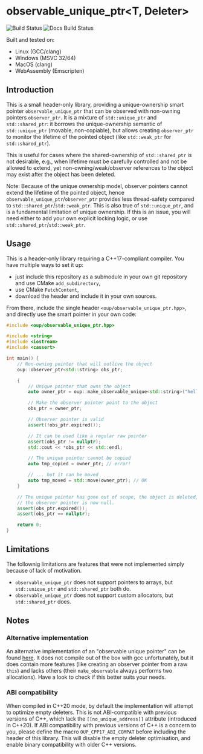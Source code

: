 # observable_unique_ptr<T, Deleter>

![Build Status](https://github.com/cschreib/observable_unique_ptr/actions/workflows/cmake.yml/badge.svg) ![Docs Build Status](https://github.com/cschreib/observable_unique_ptr/actions/workflows/doc.yml/badge.svg)

Built and tested on:
 - Linux (GCC/clang)
 - Windows (MSVC 32/64)
 - MacOS (clang)
 - WebAssembly (Emscripten)


## Introduction

This is a small header-only library, providing a unique-ownership smart pointer `observable_unique_ptr` that can be observed with non-owning pointers `observer_ptr`. It is a mixture of `std::unique_ptr` and `std::shared_ptr`: it borrows the unique-ownership semantic of `std::unique_ptr` (movable, non-copiable), but allows creating `observer_ptr` to monitor the lifetime of the pointed object (like `std::weak_ptr` for `std::shared_ptr`).

This is useful for cases where the shared-ownership of `std::shared_ptr` is not desirable, e.g., when lifetime must be carefully controlled and not be allowed to extend, yet non-owning/weak/observer references to the object may exist after the object has been deleted.

Note: Because of the unique ownership model, observer pointers cannot extend the lifetime of the pointed object, hence `observable_unique_ptr`/`observer_ptr` provides less thread-safety compared to `std::shared_ptr`/`std::weak_ptr`. This is also true of `std::unique_ptr`, and is a fundamental limitation of unique ownership. If this is an issue, you will need either to add your own explicit locking logic, or use `std::shared_ptr`/`std::weak_ptr`.


## Usage

This is a header-only library requiring a C++17-compliant compiler. You have multiple ways to set it up:
 - just include this repository as a submodule in your own git repository and use CMake `add_subdirectory`,
 - use CMake `FetchContent`,
 - download the header and include it in your own sources.

From there, include the single header `<oup/observable_unique_ptr.hpp>`, and directly use the smart pointer in your own code:

```c++
#include <oup/observable_unique_ptr.hpp>

#include <string>
#include <iostream>
#include <cassert>

int main() {
    // Non-owning pointer that will outlive the object
    oup::observer_ptr<std::string> obs_ptr;

    {
        // Unique pointer that owns the object
        auto owner_ptr = oup::make_observable_unique<std::string>("hello");

        // Make the observer pointer point to the object
        obs_ptr = owner_ptr;

        // Observer pointer is valid
        assert(!obs_ptr.expired());

        // It can be used like a regular raw pointer
        assert(obs_ptr != nullptr);
        std::cout << *obs_ptr << std::endl;

        // The unique pointer cannot be copied
        auto tmp_copied = owner_ptr; // error!

        // ... but it can be moved
        auto tmp_moved = std::move(owner_ptr); // OK
    }

    // The unique pointer has gone out of scope, the object is deleted,
    // the observer pointer is now null.
    assert(obs_ptr.expired());
    assert(obs_ptr == nullptr);

    return 0;
}
```


## Limitations

The follownig limitations are features that were not implemented simply because of lack of motivation.

 - `observable_unique_ptr` does not support pointers to arrays, but `std::unique_ptr` and `std::shared_ptr` both do.
 - `observable_unique_ptr` does not support custom allocators, but `std::shared_ptr` does.


## Notes


### Alternative implementation

An alternative implementation of an "observable unique pointer" can be found [here](https://www.codeproject.com/articles/1011134/smart-observers-to-use-with-unique-ptr). It does not compile out of the box with gcc unfortunately, but it does contain more features (like creating an observer pointer from a raw `this`) and lacks others (their `make_observable` always performs two allocations). Have a look to check if this better suits your needs.


### ABI compatibility

When compiled in C++20 mode, by default the implementation will attempt to optimize empty deleters. This is not ABI-compatible with previous versions of C++, which lack the `[[no_unique_address]]` attribute (introduced in C++20). If ABI compatibility with previous versions of C++ is a concern to you, please define the macro `OUP_CPP17_ABI_COMPAT` before including the header of this library. This will disable the empty deleter optimisation, and enable binary compatibility with older C++ versions.
